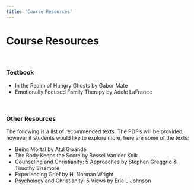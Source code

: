 ```yaml
---
title: 'Course Resources'
---
```


# Course Resources

&nbsp;

### Textbook
- In the Realm of Hungry Ghosts by Gabor Mate
- Emotionally Focused Family Therapy by Adele LaFrance

&nbsp;

### Other Resources
The following is a list of recommended texts. The PDF’s will be provided, however if students would like to explore more, here are some of the texts:

- Being Mortal by Atul Gwande
- The Body Keeps the Score by Bessel Van der Kolk
- Counseling and Christianity: 5 Approaches by Stephen Greggrio & Timothy Sisemore
- Experiencing Grief by H. Norman Wright
- Psychology and Christianity: 5 Views by Eric L Johnson